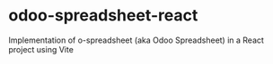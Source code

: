 # odoo-spreadsheet-react
Implementation of o-spreadsheet (aka Odoo Spreadsheet) in a React project using Vite
